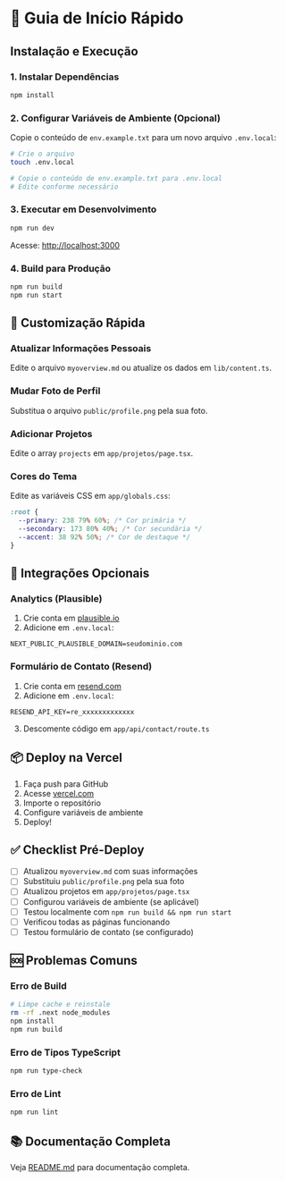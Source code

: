 # 🚀 Guia de Início Rápido

## Instalação e Execução

### 1. Instalar Dependências

```bash
npm install
```

### 2. Configurar Variáveis de Ambiente (Opcional)

Copie o conteúdo de `env.example.txt` para um novo arquivo `.env.local`:

```bash
# Crie o arquivo
touch .env.local

# Copie o conteúdo de env.example.txt para .env.local
# Edite conforme necessário
```

### 3. Executar em Desenvolvimento

```bash
npm run dev
```

Acesse: [http://localhost:3000](http://localhost:3000)

### 4. Build para Produção

```bash
npm run build
npm run start
```

## 📝 Customização Rápida

### Atualizar Informações Pessoais

Edite o arquivo `myoverview.md` ou atualize os dados em `lib/content.ts`.

### Mudar Foto de Perfil

Substitua o arquivo `public/profile.png` pela sua foto.

### Adicionar Projetos

Edite o array `projects` em `app/projetos/page.tsx`.

### Cores do Tema

Edite as variáveis CSS em `app/globals.css`:

```css
:root {
  --primary: 238 79% 60%; /* Cor primária */
  --secondary: 173 80% 40%; /* Cor secundária */
  --accent: 38 92% 50%; /* Cor de destaque */
}
```

## 🔧 Integrações Opcionais

### Analytics (Plausible)

1. Crie conta em [plausible.io](https://plausible.io)
2. Adicione em `.env.local`:

```env
NEXT_PUBLIC_PLAUSIBLE_DOMAIN=seudominio.com
```

### Formulário de Contato (Resend)

1. Crie conta em [resend.com](https://resend.com)
2. Adicione em `.env.local`:

```env
RESEND_API_KEY=re_xxxxxxxxxxxxx
```

3. Descomente código em `app/api/contact/route.ts`

## 📦 Deploy na Vercel

1. Faça push para GitHub
2. Acesse [vercel.com](https://vercel.com)
3. Importe o repositório
4. Configure variáveis de ambiente
5. Deploy!

## ✅ Checklist Pré-Deploy

- [ ] Atualizou `myoverview.md` com suas informações
- [ ] Substituiu `public/profile.png` pela sua foto
- [ ] Atualizou projetos em `app/projetos/page.tsx`
- [ ] Configurou variáveis de ambiente (se aplicável)
- [ ] Testou localmente com `npm run build && npm run start`
- [ ] Verificou todas as páginas funcionando
- [ ] Testou formulário de contato (se configurado)

## 🆘 Problemas Comuns

### Erro de Build

```bash
# Limpe cache e reinstale
rm -rf .next node_modules
npm install
npm run build
```

### Erro de Tipos TypeScript

```bash
npm run type-check
```

### Erro de Lint

```bash
npm run lint
```

## 📚 Documentação Completa

Veja [README.md](README.md) para documentação completa.
